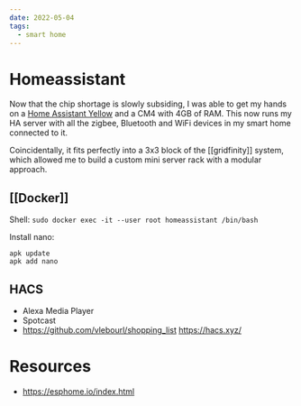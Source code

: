 ```yaml
---
date: 2022-05-04
tags:
  - smart home
---
```

# Homeassistant

Now that the chip shortage is slowly subsiding, I was able to get my hands on a [Home Assistant Yellow](https://www.home-assistant.io/yellow/) and a CM4 with 4GB of RAM. 
This now runs my HA server with all the zigbee, Bluetooth and WiFi devices in my smart home connected to it. 

Coincidentally, it fits perfectly into a 3x3 block of the [[gridfinity]] system, which allowed me to build a custom mini server rack with a modular approach. 
## [[Docker]]

Shell: `sudo docker exec -it --user root homeassistant /bin/bash`

Install nano:
```
apk update
apk add nano
```

## HACS

- Alexa Media Player
- Spotcast
- https://github.com/vlebourl/shopping_list
https://hacs.xyz/

# Resources
- https://esphome.io/index.html
